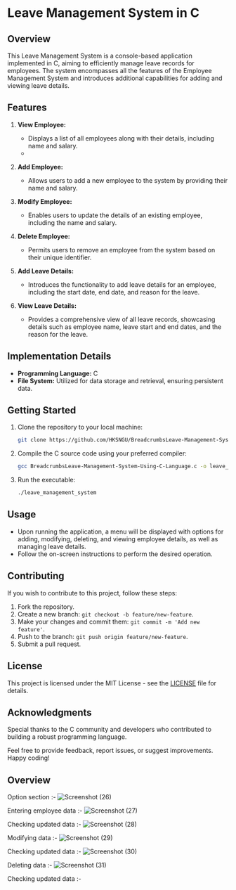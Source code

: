 # Leave Management System in C

## Overview

This Leave Management System is a console-based application implemented in C, aiming to efficiently manage leave records for employees. The system encompasses all the features of the Employee Management System and introduces additional capabilities for adding and viewing leave details.

## Features

1. **View Employee:**
   - Displays a list of all employees along with their details, including name and salary.
   - 
2. **Add Employee:**
   - Allows users to add a new employee to the system by providing their name and salary.

3. **Modify Employee:**
   - Enables users to update the details of an existing employee, including the name and salary.

4. **Delete Employee:**
   - Permits users to remove an employee from the system based on their unique identifier.

5. **Add Leave Details:**
   - Introduces the functionality to add leave details for an employee, including the start date, end date, and reason for the leave.

6. **View Leave Details:**
   - Provides a comprehensive view of all leave records, showcasing details such as employee name, leave start and end dates, and the reason for the leave.

## Implementation Details

- **Programming Language:** C
- **File System:** Utilized for data storage and retrieval, ensuring persistent data.

## Getting Started

1. Clone the repository to your local machine:

   ```bash
   git clone https://github.com/HKSNGU/BreadcrumbsLeave-Management-System-Using-C-Language.git
   ```

2. Compile the C source code using your preferred compiler:

   ```bash
   gcc BreadcrumbsLeave-Management-System-Using-C-Language.c -o leave_management_system
   ```

3. Run the executable:

   ```bash
   ./leave_management_system
   ```

## Usage

- Upon running the application, a menu will be displayed with options for adding, modifying, deleting, and viewing employee details, as well as managing leave details.
- Follow the on-screen instructions to perform the desired operation.

## Contributing

If you wish to contribute to this project, follow these steps:

1. Fork the repository.
2. Create a new branch: `git checkout -b feature/new-feature`.
3. Make your changes and commit them: `git commit -m 'Add new feature'`.
4. Push to the branch: `git push origin feature/new-feature`.
5. Submit a pull request.

## License

This project is licensed under the MIT License - see the [LICENSE](LICENSE) file for details.

## Acknowledgments

Special thanks to the C community and developers who contributed to building a robust programming language.

Feel free to provide feedback, report issues, or suggest improvements. Happy coding!

## Overview

Option section :-
![Screenshot (26)](https://github.com/HKSNGU/Leave-Management-System-Using-C-Language/assets/93818810/094dc8b0-2970-4936-a8ee-7cdd2b262de2)

Entering employee data :-
![Screenshot (27)](https://github.com/HKSNGU/Leave-Management-System-Using-C-Language/assets/93818810/1f29f505-fd2c-4a2e-87d9-2e6632805c3c)

Checking updated data :-
![Screenshot (28)](https://github.com/HKSNGU/Leave-Management-System-Using-C-Language/assets/93818810/54a57b8d-bddb-4a22-9032-f9d5749e9e32)

Modifying data :-
![Screenshot (29)](https://github.com/HKSNGU/Leave-Management-System-Using-C-Language/assets/93818810/c06f068c-5eb9-49f4-a41a-2e183f9fa254)

Checking updated data :-
![Screenshot (30)](https://github.com/HKSNGU/Leave-Management-System-Using-C-Language/assets/93818810/13916fec-18e7-4006-97d9-f7132f8d23b8)

Deleting data :-
![Screenshot (31)](https://github.com/HKSNGU/Leave-Management-System-Using-C-Language/assets/93818810/15e19b04-af24-4ca6-831d-1a6998254b10)

Checking updated data :-
